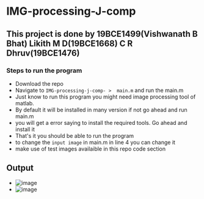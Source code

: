 # IMG-processing-J-comp

## This project is done by 19BCE1499(Vishwanath B Bhat)  Likith M D(19BCE1668)  C R Dhruv(19BCE1476)

### Steps to run the program
* Download the repo
* Navigate to ```IMG-processing-j-comp- >  main.m``` and run the main.m
* Just know to run this program you might need image processing tool of matlab. 
* By default it will be installed in many version if not go ahead and run main.m 
* you will get a error saying to install the required tools. Go ahead and install it 
* That's it you should be able to run the program
* to change the ```input image``` in main.m in line 4 you can change it 
* make use of test images availaible in this repo code section 

## Output
* ![image](https://user-images.githubusercontent.com/76242298/176496286-70ff2e1e-8780-4e0f-996e-8fdb02d9fdc4.png)
* ![image](https://user-images.githubusercontent.com/76242298/176496155-ef147356-fe9a-4887-a046-338b522c789f.png)




